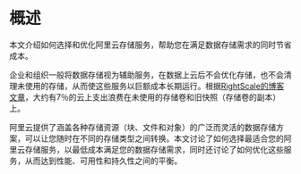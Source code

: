 # 概述

本文介绍如何选择和优化阿里云存储服务，帮助您在满足数据存储需求的同时节省成本。

企业和组织一般将数据存储视为辅助服务，在数据上云后不会优化存储，也不会清理未使用的存储，从而使这些服务以巨额成本长期运行。根据[RightScale的博客文章](https://www.flexera.com/blog/cloud/aws-costs-how-much-are-you-wasting/)，大约有7％的云上支出浪费在未使用的存储卷和旧快照（存储卷的副本）上。

阿里云提供了涵盖各种存储资源（块、文件和对象）的广泛而灵活的数据存储方案，可以让您随时在不同的存储类型之间转换。本文讨论了如何选择最适合您的阿里云存储服务，以最低成本满足您的数据存储需求，同时还讨论了如何优化这些服务，从而达到性能、可用性和持久性之间的平衡。

